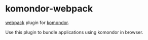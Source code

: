 # komondor-webpack

[webpack](https://github.com/webpack/webpack) plugin for [komondor](https://github.com/unional/komondor).

Use this plugin to bundle applications using komondor in browser.

